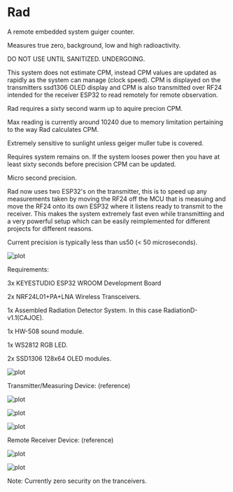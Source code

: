 # Rad

A remote embedded system guiger counter.

Measures true zero, background, low and high radioactivity.

DO NOT USE UNTIL SANITIZED. UNDERGOING.


This system does not estimate CPM, instead CPM values are updated as rapidly as the system can manage (clock speed).
CPM is displayed on the transmitters ssd1306 OLED display and CPM is also transmitted over RF24 intended for the
receiver ESP32 to read remotely for remote observation.

Rad requires a sixty second warm up to aquire precion CPM.

Max reading is currently around 10240 due to memory limitation pertaining to the way Rad calculates CPM.

Extremely sensitive to sunlight unless geiger muller tube is covered. 

Requires system remains on. If the system looses power then you have at least sixty seconds before precision CPM can
be updated.

Micro second precision.

Rad now uses two ESP32's on the transmitter, this is to speed up any measurements taken by moving the RF24 off the
MCU that is measuing and move the RF24 onto its own ESP32 where it listens ready to transmit to the receiver. This
makes the system extremely fast even while transmitting and a very powerful setup which can be easily reimplemented
for different projects for different reasons.

Current precision is typically less than us50 (< 50 microseconds).


![plot](./resources/ZeroShieldTesting.jpg)


Requirements:

3x KEYESTUDIO ESP32 WROOM Development Board

2x NRF24L01+PA+LNA Wireless Transceivers.

1x Assembled Radiation Detector System. In this case RadiationD-v1.1(CAJOE).

1x HW-508 sound module.

1x WS2812 RGB LED.

2x SSD1306 128x64 OLED modules.


![plot](./resources/together.jpg)


Transmitter/Measuring Device: (reference)  

![plot](./resources/transmitter_00.JPG)

![plot](./resources/transmitter_02.JPG)

![plot](./resources/transmitter_01.JPG)


Remote Receiver Device: (reference)  

![plot](./resources/receiver_0.JPG)

![plot](./resources/receiver_1.JPG)


Note: Currently zero security on the tranceivers.
